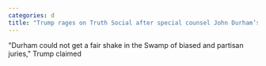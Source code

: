 ```yaml
---
categories: d
title: "Trump rages on Truth Social after special counsel John Durham’s yearslong investigation flops"
---
```

"Durham could not get a fair shake in the Swamp of biased and partisan juries," Trump claimed